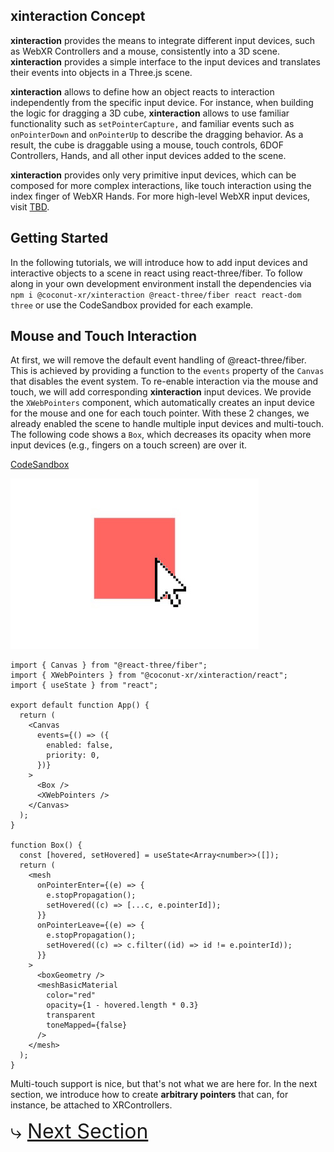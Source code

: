## **xinteraction** Concept

**xinteraction** provides the means to integrate different input devices, such as WebXR Controllers and a mouse, consistently into a 3D scene. **xinteraction** provides a simple interface to the input devices and translates their events into objects in a Three.js scene.

**xinteraction** allows to define how an object reacts to interaction independently from the specific input device. For instance, when building the logic for dragging a 3D cube, **xinteraction** allows to use familiar functionality such as `setPointerCapture,` and familiar events such as `onPointerDown` and `onPointerUp` to describe the dragging behavior. As a result, the cube is draggable using a mouse, touch controls, 6DOF Controllers, Hands, and all other input devices added to the scene.

**xinteraction** provides only very primitive input devices, which can be composed for more complex interactions, like touch interaction using the index finger of WebXR Hands. For more high-level WebXR input devices, visit [TBD]().

## Getting Started

In the following tutorials, we will introduce how to add input devices and interactive objects to a scene in react using react-three/fiber. To follow along in your own development environment install the dependencies via `npm i @coconut-xr/xinteraction @react-three/fiber react react-dom three` or use the CodeSandbox provided for each example.

## Mouse and Touch Interaction

At first, we will remove the default event handling of @react-three/fiber. This is achieved by providing a function to the `events` property of the `Canvas` that disables the event system. To re-enable interaction via the mouse and touch, we will add corresponding **xinteraction** input devices. We provide the `XWebPointers` component, which automatically creates an input device for the mouse and one for each touch pointer. With these 2 changes, we already enabled the scene to handle multiple input devices and multi-touch. The following code shows a `Box`, which decreases its opacity when more input devices (e.g., fingers on a touch screen) are over it.

[CodeSandbox](https://codesandbox.io/s/xinteraction-introduction-6848g2?file=/src/app.tsx)

![Screenshot](./introduction.jpg)

```tsx
import { Canvas } from "@react-three/fiber";
import { XWebPointers } from "@coconut-xr/xinteraction/react";
import { useState } from "react";

export default function App() {
  return (
    <Canvas
      events={() => ({
        enabled: false,
        priority: 0,
      })}
    >
      <Box />
      <XWebPointers />
    </Canvas>
  );
}

function Box() {
  const [hovered, setHovered] = useState<Array<number>>([]);
  return (
    <mesh
      onPointerEnter={(e) => {
        e.stopPropagation();
        setHovered((c) => [...c, e.pointerId]);
      }}
      onPointerLeave={(e) => {
        e.stopPropagation();
        setHovered((c) => c.filter((id) => id != e.pointerId));
      }}
    >
      <boxGeometry />
      <meshBasicMaterial
        color="red"
        opacity={1 - hovered.length * 0.3}
        transparent
        toneMapped={false}
      />
    </mesh>
  );
}
```

Multi-touch support is nice, but that's not what we are here for. In the next section, we introduce how to create **arbitrary pointers** that can, for instance, be attached to XRControllers.

<span style="font-size: 2rem">⤷ [Next Section](pointing.md)</span>
